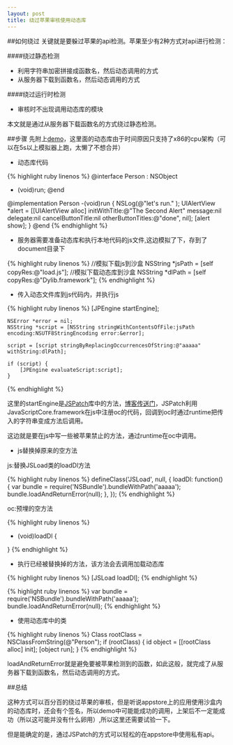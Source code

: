 ```yaml
---
layout: post
title: 绕过苹果审核使用动态库
---
```


##如何绕过
关键就是要躲过苹果的api检测。苹果至少有2种方式对api进行检测：

####绕过静态检测

 - 利用字符串加密拼接成函数名，然后动态调用的方式
 - 从服务器下载到函数名，然后动态调用的方式

####绕过运行时检测

 - 审核时不出现调用动态库的模块

本文就是通过从服务器下载函数名的方式绕过静态检测。

##步骤
 先附上[demo](https://github.com/pingyourid/DLLoad)，这里面的动态库由于时间原因只支持了x86的cpu架构（可以在5s以上模拟器上跑，太懒了不想合并）

- 动态库代码

{% highlight ruby linenos %}
 @interface Person : NSObject
 - (void)run; 
 @end
 
 @implementation Person 
 -(void)run { 
 	NSLog(@"let's run."
 	); 
    UIAlertView *alert = [[UIAlertView alloc] initWithTitle:@"The Second Alert" message:nil delegate:nil cancelButtonTitle:nil otherButtonTitles:@"done", nil]; 
 	[alert show]; 
 } 
 @end
{% endhighlight %}

- 服务器需要准备动态库和执行本地代码的js文件,这边模拟了下，存到了document目录下

{% highlight ruby linenos %}
	//模拟下载js到沙盒
    NSString *jsPath = [self copyRes:@"load.js"];
    //模拟下载动态库到沙盒
    NSString *dlPath = [self copyRes:@"Dylib.framework"];
{% endhighlight %}

- 传入动态文件库到js代码内，并执行js

{% highlight ruby linenos %}
	[JPEngine startEngine];

    NSError *error = nil;
    NSString *script = [NSString stringWithContentsOfFile:jsPath encoding:NSUTF8StringEncoding error:&error];
    
    script = [script stringByReplacingOccurrencesOfString:@"aaaaa" withString:dlPath];
    
    if (script) {
        [JPEngine evaluateScript:script];
    }
{% endhighlight %}

这里的startEngine是[JSPatch](https://github.com/bang590/JSPatch)库中的方法，[博客传送门](http://blog.cnbang.net/works/2767/)，JSPatch利用JavaScriptCore.framework在js中注册oc的代码，回调到oc时通过runtime把传入的字符串变成方法后调用。

 这边就是要在js中写一些被苹果禁止的方法，通过runtime在oc中调用。

- js替换掉原来的空方法

 js:替换JSLoad类的loadDl方法
 
{% highlight ruby linenos %}
 defineClass('JSLoad', null, {
    loadDl: function() {
        var bundle = require('NSBundle').bundleWithPath('aaaaa');
        bundle.loadAndReturnError(null);
    }, 
 });
{% endhighlight %}
 
 oc:预埋的空方法
 
{% highlight ruby linenos %}
 + (void)loadDl
 {

 }
{% endhighlight %}

- 执行已经被替换掉的方法，该方法会去调用加载动态库

{% highlight ruby linenos %}
[JSLoad loadDl];
{% endhighlight %}

{% highlight ruby linenos %}
var bundle = require('NSBundle').bundleWithPath('aaaaa');
     bundle.loadAndReturnError(null);
{% endhighlight %}

- 使用动态库中的类

{% highlight ruby linenos %}
Class rootClass = NSClassFromString(@"Person");
    if (rootClass) {
        id object = [[rootClass alloc] init];
        [object run];
    }
{% endhighlight %}

loadAndReturnError就是避免要被苹果检测到的函数，如此这般，就完成了从服务器下载到函数名，然后动态调用的方式。

##总结

这种方式可以百分百的绕过苹果的审核，但是听说appstore上的应用使用沙盒内的动态库时，还会有个签名，所以demo中可能能成功的调用，上架后不一定能成功（所以这可能并没有什么卵用）,所以这里还需要试验一下。

但是能确定的是，通过JSPatch的方式可以轻松的在appstore中使用私有api。



